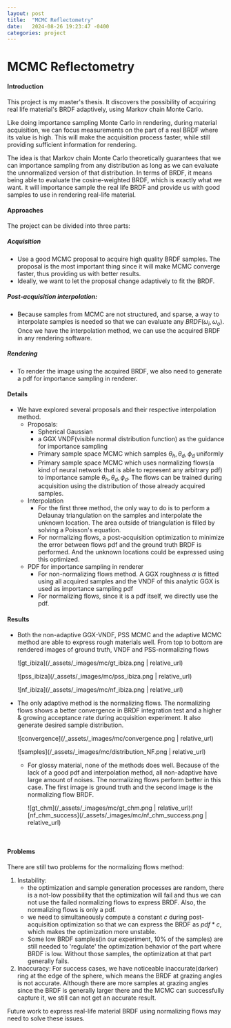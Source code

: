 ```yaml
---
layout: post
title:  "MCMC Reflectometry"
date:   2024-08-26 19:23:47 -0400
categories: project
---
```

# MCMC Reflectometry
#### Introduction
This project is my master's thesis. It discovers the possibility of acquiring real life material's BRDF adaptively, using Markov chain Monte Carlo. 

Like doing importance sampling Monte Carlo in rendering, during material acquisition, we can focus measurements on the part of a real BRDF where its value is high. This will make the acquisition
process faster, while still providing sufficient information for rendering.

The idea is that Markov chain Monte Carlo theoretically guarantees that we can importance sampling from any distribution as long as we can evaluate the unnormalized version of that distribution. In terms of BRDF, it means being able to evaluate the cosine-weighted BRDF, which is exactly what we want. it will importance sample the real life BRDF and provide us with good samples to use in rendering real-life material.

#### Approaches

The project can be divided into three parts:

##### Acquisition

- Use a good MCMC proposal to acquire high quality BRDF samples. The proposal is the most important thing since it will make MCMC converge faster, thus providing us with better results.
- Ideally, we want to let the proposal change adaptively to fit the BRDF.

##### Post-acquisition interpolation:

 - Because samples from MCMC are not structured, and sparse, a way to interpolate samples is needed so that we can evaluate any $BRDF(\omega_i,\omega_o)$. Once we have the interpolation method, we can use the acquired BRDF in any rendering software.

##### Rendering 

- To render the image using the acquired BRDF, we also need to generate a pdf for importance sampling in renderer.

#### Details

- We have explored several proposals and their respective interpolation method.
  - Proposals:
    - Spherical Gaussian
    - a GGX VNDF(visible normal distribution function) as the guidance for importance sampling
    - Primary sample space MCMC which samples $\theta_h,\theta_d,\phi_d$ uniformly
    - Primary sample space MCMC which uses normalizing flows(a kind of neural network that is able to represent any arbitrary pdf) to importance sample $\theta_h,\theta_d,\phi_d$. The flows can be trained during acquisition using the distribution of those already acquired samples.
  - Interpolation
    - For the first three method, the only way to do is to perform a Delaunay triangulation on the samples and interpolate the unknown location. The area outside of triangulation is filled by solving a Poisson's equation.
    - For normalizing flows, a post-acquisition optimization to minimize the error between flows pdf and the ground truth BRDF is performed. And the unknown locations could be expressed using this optimized.
  - PDF for importance sampling in renderer
    - For non-normalizing flows method. A GGX roughness $\alpha$ is fitted using all acquired samples and the VNDF of this analytic GGX is used as importance sampling pdf
    - For normalizing flows, since it is a pdf itself, we directly use the pdf.

#### Results

- Both the non-adaptive GGX-VNDF, PSS MCMC and the adaptive MCMC method are able to express rough materials well. From top to bottom are rendered images of ground truth, VNDF and PSS-normalizing flows

  

  ![gt_ibiza](/_assets/_images/mc/gt_ibiza.png | relative_url)

  ![pss_ibiza](/_assets/_images/mc/pss_ibiza.png | relative_url)

  ![nf_ibiza](/_assets/_images/mc/nf_ibiza.png | relative_url)

 - The only adaptive method is the normalizing flows. The normalizing flows shows a better convergence in BRDF integration test and a higher & growing acceptance rate during acquisition experiment. It also generate desired sample distribution.

   ![convergence](/_assets/_images/mc/convergence.png | relative_url)

   ![samples](/_assets/_images/mc/distribution_NF.png | relative_url)

   - For glossy material, none of the methods does well. Because of the lack of a good pdf and interpolation method, all non-adaptive have large amount of noises. The normalizing flows perform better in this case. The first image is ground truth and the second image is the normalizing flow BRDF.

     ![gt_chm](/_assets/_images/mc/gt_chm.png | relative_url)![nf_chm_success](/_assets/_images/mc/nf_chm_success.png | relative_url) 

​		

#### Problems

There are still two problems for the normalizing flows method:

1. Instability:
   - the optimization and sample generation processes are random, there is a not-low possibility that the optimization will fail and thus we can not use the failed normalizing flows to express BRDF. Also, the normalizing flows is only a pdf. 
   - we need to simultaneously compute a constant $c$ during post-acquisition optimization so that we can express the BRDF as $pdf * c$, which makes the optimization more unstable.
   - Some low BRDF samples(in our experiment, $10\%$ of the samples) are still needed to 'regulate' the optimization behavior of the part where BRDF is low. Without those samples, the optimization at that part generally fails.
2. Inaccuracy: For success cases, we have noticeable inaccurate(darker) ring at the edge of the sphere, which means the BRDF at grazing angles is not accurate. Although there are more samples at grazing angles since the BRDF is generally larger there and the MCMC can successfully capture it, we still can not get an accurate result.

Future work to express real-life material BRDF using normalizing flows may need to solve these issues.
